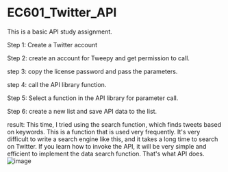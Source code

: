 # EC601_Twitter_API

This is a basic API study assignment.

Step 1: Create a Twitter account

Step 2: create an account for Tweepy and get permission to call.

step 3: copy the license password and pass the parameters.

step 4: call the API library function.

Step 5: Select a function in the API library for parameter call.

Step 6: create a new list and save API data to the list.

result: This time, I tried using the search function, which finds tweets based on keywords. This is a function that is used very frequently. It's very difficult to write a search engine like this, and it takes a long time to search on Twitter. If you learn how to invoke the API, it will be very simple and efficient to implement the data search function. That's what API does.
![image](https://user-images.githubusercontent.com/90437122/134824809-14bce1a2-6e15-4bd0-9930-80352f871057.png)
